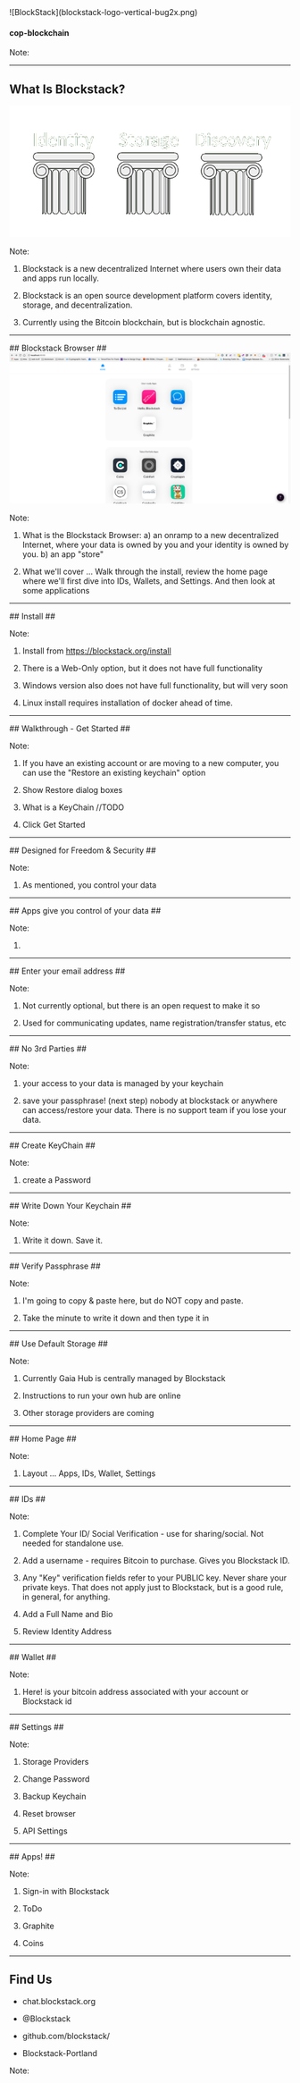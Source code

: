 <section data-background="white">
![BlockStack](blockstack-logo-vertical-bug2x.png)


#### cop-blockchain

Note:

</section>

---

<section data-background="#270f34">

## What Is Blockstack? ##

<img src="pillars.png"/>

Note:
1) Blockstack is a new decentralized Internet where users own their data and apps run locally.

2) Blockstack is an open source development platform covers identity, storage, and decentralization.

3) Currently using the Bitcoin blockchain, but is blockchain agnostic.

</section>

---

<section data-background="#270f34">
## Blockstack Browser ##

<img src="browser.png" />

Note:

1) What is the Blockstack Browser: a) an onramp to a new decentralized Internet, where your data is owned by you and your identity is owned by you. b) an app "store"

2) What we'll cover ... Walk through the install, review the home page where we'll first dive into IDs, Wallets, and Settings.  And then look at some applications

</section>

---

<section data-background="#270f34">
## Install ##

Note:
1) Install from https://blockstack.org/install

2) There is a Web-Only option, but it does not have full functionality

3) Windows version also does not have full functionality, but will very soon

4) Linux install requires installation of docker ahead of time.

</section>

---

<section data-background="#270f34">
## Walkthrough - Get Started ##

Note:
1) If you have an existing account or are moving to a new computer, you can use the "Restore an existing keychain" option

2) Show Restore dialog boxes

3) What is a KeyChain //TODO

4) Click Get Started

</section>

---

<section data-background="#270f34">
## Designed for Freedom & Security ##

Note:

1) As mentioned, you control your data

</section>

---

<section data-background="#270f34">
## Apps give you control of your data ##

Note:

1)

</section>

---

<section data-background="#270f34">
## Enter your email address ##

Note:

1) Not currently optional, but there is an open request to make it so

2) Used for communicating updates, name registration/transfer status, etc

</section>

---

<section data-background="#270f34">
## No 3rd Parties ##

Note:

1) your access to your data is managed by your keychain

2) save your passphrase! (next step) nobody at blockstack or anywhere can access/restore your data.  There is no support team if you lose your data.

</section>

---

<section data-background="#270f34">
## Create KeyChain ##

Note:

1) create a Password

</section>

---

<section data-background="#270f34">
## Write Down Your Keychain ##

Note:

1) Write it down. Save it.

</section>

---

<section data-background="#270f34">
## Verify Passphrase ##

Note:

1) I'm going to copy & paste here, but do NOT copy and paste.

2) Take the minute to write it down and then type it in

</section>

---

<section data-background="#270f34">
## Use Default Storage ##

Note:

1) Currently Gaia Hub is centrally managed by Blockstack

2) Instructions to run your own hub are online

3) Other storage providers are coming


</section>

---

<section data-background="#270f34">
## Home Page ##

Note:

1) Layout ... Apps, IDs, Wallet, Settings

</section>

---

<section data-background="#270f34">
## IDs ##

Note:

1) Complete Your ID/ Social Verification - use for sharing/social. Not needed for standalone use.

2) Add a username - requires Bitcoin to purchase.  Gives you Blockstack ID.

3) Any "Key" verification fields refer to your PUBLIC key. Never share your private keys.  That does not apply just to Blockstack, but is a good rule, in general, for anything.

4) Add a Full Name and Bio

5) Review Identity Address

</section>

---

<section data-background="#270f34">
## Wallet ##

Note:

1) Here! is your bitcoin address associated with your account or Blockstack id

</section>

---

<section data-background="#270f34">
## Settings ##

Note:

1) Storage Providers

2) Change Password

3) Backup Keychain

4) Reset browser

5) API Settings

</section>

---

<section data-background="#270f34">
## Apps! ##

Note:

1) Sign-in with Blockstack

2) ToDo

3) Graphite

4) Coins


</section>

---

<section data-background="#270f34">

## Find Us ##

* <i class="fab fa-slack"></i> chat.blockstack.org

* <i class="fab fa-twitter"></i> @Blockstack

* <i class="fab fa-github"></i> github.com/blockstack/

* <i class="fab fa-meetup"></i> Blockstack-Portland

Note:

</section>
